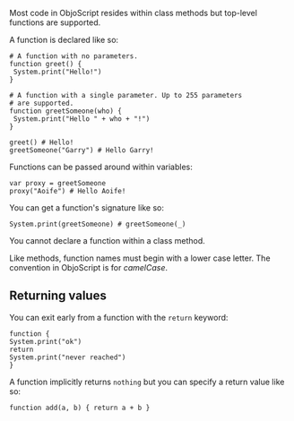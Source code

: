 Most code in ObjoScript resides within class methods but top-level functions are supported.

A function is declared like so:

```objo
# A function with no parameters.
function greet() {
 System.print("Hello!")
}

# A function with a single parameter. Up to 255 parameters
# are supported.
function greetSomeone(who) {
 System.print("Hello " + who + "!")
}

greet() # Hello!
greetSomeone("Garry") # Hello Garry!
```

Functions can be passed around within variables:

```objo
var proxy = greetSomeone
proxy("Aoife") # Hello Aoife!
```

You can get a function's signature like so:

```objo
System.print(greetSomeone) # greetSomeone(_)
```

You cannot declare a function within a class method.

Like methods, function names must begin with a lower case letter. The convention in ObjoScript is for _camelCase_.

## Returning values
You can exit early from a function with the `return` keyword:

```objo
function {
System.print("ok")
return
System.print("never reached")
}
```
A function implicitly returns `nothing` but you can specify a return value like so:

```objo
function add(a, b) { return a + b }
```
